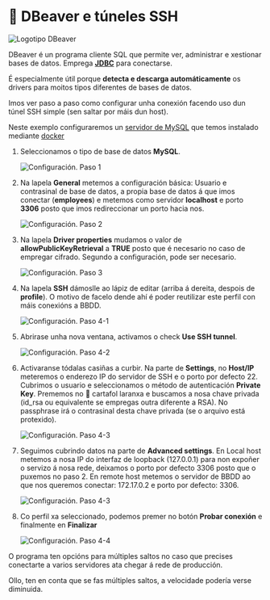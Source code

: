 # 🦫 DBeaver e túneles SSH

![Logotipo DBeaver](images/dbeaver/DBeaver_logo.svg#derecha "Logotipo DBeaver")

DBeaver é un programa cliente SQL que permite ver, administrar e xestionar bases de datos. Emprega **[JDBC](https://es.wikipedia.org/wiki/Java_Database_Connectivity)** para conectarse.

É especialmente útil porque **detecta e descarga automáticamente** os drivers para moitos tipos diferentes de bases de datos.

Imos ver paso a paso como configurar unha conexión facendo uso dun túnel SSH simple (sen saltar por máis dun host).

Neste exemplo configuraremos un [servidor de MySQL](docker-1-my-maria.md) que temos instalado mediante [docker](docker-0-base-simple.md)

1. Seleccionamos o tipo de base de datos **MySQL**.

    ![Configuración. Paso 1](images/dbeaver/paso1-lista-bbdd.png "DBeaver")

2. Na lapela **General** metemos a configuración básica: Usuario e contrasinal de base de datos, a propia base de datos á que imos conectar (**employees**) e metemos como servidor **localhost** e porto **3306** posto que imos redireccionar un porto hacia nos.

    ![Configuración. Paso 2](images/dbeaver/paso2-datos-xerais.png "DBeaver")

3. Na lapela **Driver properties** mudamos o valor de **allowPublicKeyRetrieval** a **TRUE** posto que é necesario no caso de empregar cifrado. Segundo a configuración, pode ser necesario.

    ![Configuración. Paso 3](images/dbeaver/paso3-chave.png "DBeaver")

4. Na lapela **SSH** dámoslle ao lápiz de editar (arriba á dereita, despois de **profile**). O motivo de facelo dende ahí é poder reutilizar este perfil con máis conexións a BBDD.

    ![Configuración. Paso 4-1](images/dbeaver/paso4-1-perfil-ssh.png "DBeaver")

5. Abrirase unha nova ventana, activamos o check **Use SSH tunnel**.

    ![Configuración. Paso 4-2](images/dbeaver/paso4-2-engadir-perfil-ssh.png "DBeaver")

6. Activaranse tódalas casiñas a curbir. Na parte de **Settings**, no **Host/IP** meteremos o enderezo IP do servidor de SSH e o porto por defecto 22. Cubrimos o usuario e seleccionamos o método de autenticación **Private Key**. Prememos no 📁 cartafol laranxa e buscamos a nosa chave privada (id_rsa ou equivalente se empregas outra diferente a RSA). No passphrase irá o contrasinal desta chave privada (se o arquivo está protexido).

    ![Configuración. Paso 4-3](images/dbeaver/paso4-3-datos-perfil.png "DBeaver")

7. Seguimos cubrindo datos na parte de **Advanced settings**. En Local host metemos a nosa IP do interfaz de loopback (127.0.0.1) para non expoñer o servizo á nosa rede, deixamos o porto por defecto 3306 posto que o puxemos no paso 2. En remote host metemos o servidor de BBDD ao que nos queremos conectar: 172.17.0.2 e porto por defecto: 3306.

    ![Configuración. Paso 4-3](images/dbeaver/paso4-3-datos-perfil.png "DBeaver")

8. Co perfil xa seleccionado, podemos premer no botón **Probar conexión** e finalmente en **Finalizar**

    ![Configuración. Paso 4-4](images/dbeaver/paso4-4-perfil-seccionado.png "DBeaver")


O programa ten opcións para múltiples saltos no caso que precises conectarte a varios servidores ata chegar á rede de producción.

Ollo, ten en conta que se fas múltiples saltos, a velocidade podería verse diminuida.
